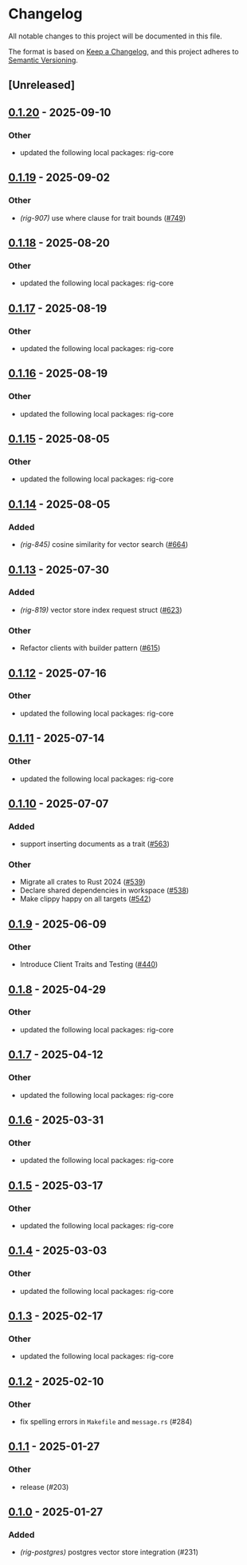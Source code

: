 # Changelog

All notable changes to this project will be documented in this file.

The format is based on [Keep a Changelog](https://keepachangelog.com/en/1.0.0/),
and this project adheres to [Semantic Versioning](https://semver.org/spec/v2.0.0.html).

## [Unreleased]

## [0.1.20](https://github.com/0xPlaygrounds/rig/compare/rig-postgres-v0.1.19...rig-postgres-v0.1.20) - 2025-09-10

### Other

- updated the following local packages: rig-core

## [0.1.19](https://github.com/0xPlaygrounds/rig/compare/rig-postgres-v0.1.18...rig-postgres-v0.1.19) - 2025-09-02

### Other

- *(rig-907)* use where clause for trait bounds ([#749](https://github.com/0xPlaygrounds/rig/pull/749))

## [0.1.18](https://github.com/0xPlaygrounds/rig/compare/rig-postgres-v0.1.17...rig-postgres-v0.1.18) - 2025-08-20

### Other

- updated the following local packages: rig-core

## [0.1.17](https://github.com/0xPlaygrounds/rig/compare/rig-postgres-v0.1.16...rig-postgres-v0.1.17) - 2025-08-19

### Other

- updated the following local packages: rig-core

## [0.1.16](https://github.com/0xPlaygrounds/rig/compare/rig-postgres-v0.1.15...rig-postgres-v0.1.16) - 2025-08-19

### Other

- updated the following local packages: rig-core

## [0.1.15](https://github.com/0xPlaygrounds/rig/compare/rig-postgres-v0.1.14...rig-postgres-v0.1.15) - 2025-08-05

### Other

- updated the following local packages: rig-core

## [0.1.14](https://github.com/0xPlaygrounds/rig/compare/rig-postgres-v0.1.13...rig-postgres-v0.1.14) - 2025-08-05

### Added

- *(rig-845)* cosine similarity for vector search ([#664](https://github.com/0xPlaygrounds/rig/pull/664))

## [0.1.13](https://github.com/0xPlaygrounds/rig/compare/rig-postgres-v0.1.12...rig-postgres-v0.1.13) - 2025-07-30

### Added

- *(rig-819)* vector store index request struct ([#623](https://github.com/0xPlaygrounds/rig/pull/623))

### Other

- Refactor clients with builder pattern ([#615](https://github.com/0xPlaygrounds/rig/pull/615))

## [0.1.12](https://github.com/0xPlaygrounds/rig/compare/rig-postgres-v0.1.11...rig-postgres-v0.1.12) - 2025-07-16

### Other

- updated the following local packages: rig-core

## [0.1.11](https://github.com/0xPlaygrounds/rig/compare/rig-postgres-v0.1.10...rig-postgres-v0.1.11) - 2025-07-14

### Other

- updated the following local packages: rig-core

## [0.1.10](https://github.com/0xPlaygrounds/rig/compare/rig-postgres-v0.1.9...rig-postgres-v0.1.10) - 2025-07-07

### Added

- support inserting documents as a trait ([#563](https://github.com/0xPlaygrounds/rig/pull/563))

### Other

- Migrate all crates to Rust 2024 ([#539](https://github.com/0xPlaygrounds/rig/pull/539))
- Declare shared dependencies in workspace ([#538](https://github.com/0xPlaygrounds/rig/pull/538))
- Make clippy happy on all targets ([#542](https://github.com/0xPlaygrounds/rig/pull/542))

## [0.1.9](https://github.com/0xPlaygrounds/rig/compare/rig-postgres-v0.1.8...rig-postgres-v0.1.9) - 2025-06-09

### Other

- Introduce Client Traits and Testing ([#440](https://github.com/0xPlaygrounds/rig/pull/440))

## [0.1.8](https://github.com/0xPlaygrounds/rig/compare/rig-postgres-v0.1.7...rig-postgres-v0.1.8) - 2025-04-29

### Other

- updated the following local packages: rig-core

## [0.1.7](https://github.com/0xPlaygrounds/rig/compare/rig-postgres-v0.1.6...rig-postgres-v0.1.7) - 2025-04-12

### Other

- updated the following local packages: rig-core

## [0.1.6](https://github.com/0xPlaygrounds/rig/compare/rig-postgres-v0.1.5...rig-postgres-v0.1.6) - 2025-03-31

### Other

- updated the following local packages: rig-core

## [0.1.5](https://github.com/0xPlaygrounds/rig/compare/rig-postgres-v0.1.4...rig-postgres-v0.1.5) - 2025-03-17

### Other

- updated the following local packages: rig-core

## [0.1.4](https://github.com/0xPlaygrounds/rig/compare/rig-postgres-v0.1.3...rig-postgres-v0.1.4) - 2025-03-03

### Other

- updated the following local packages: rig-core

## [0.1.3](https://github.com/0xPlaygrounds/rig/compare/rig-postgres-v0.1.2...rig-postgres-v0.1.3) - 2025-02-17

### Other

- updated the following local packages: rig-core

## [0.1.2](https://github.com/0xPlaygrounds/rig/compare/rig-postgres-v0.1.1...rig-postgres-v0.1.2) - 2025-02-10

### Other

- fix spelling errors in `Makefile` and `message.rs` (#284)

## [0.1.1](https://github.com/0xPlaygrounds/rig/compare/rig-postgres-v0.1.0...rig-postgres-v0.1.1) - 2025-01-27

### Other

- release (#203)

## [0.1.0](https://github.com/0xPlaygrounds/rig/releases/tag/rig-postgres-v0.1.0) - 2025-01-27

### Added

- *(rig-postgres)* postgres vector store integration (#231)
